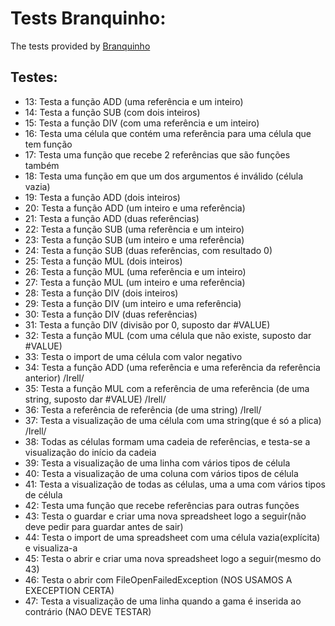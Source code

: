 # Tests Branquinho:
The tests provided by [Branquinho](https://github.com/tbranquinho18)

## Testes:
* 13: Testa a função ADD (uma referência e um inteiro)
* 14: Testa a função SUB (com dois inteiros)
* 15: Testa a função DIV (com uma referência e um inteiro)
* 16: Testa uma célula que contém uma referência para uma célula que tem função
* 17: Testa uma função que recebe 2 referências que são funções também
* 18: Testa uma função em que um dos argumentos é inválido (célula vazia)
* 19: Testa a função ADD (dois inteiros)
* 20: Testa a função ADD (um inteiro e uma referência)
* 21: Testa a função ADD (duas referências)
* 22: Testa a função SUB (uma referência e um inteiro)
* 23: Testa a função SUB (um inteiro e uma referência)
* 24: Testa a função SUB (duas referências, com resultado 0)
* 25: Testa a função MUL (dois inteiros)
* 26: Testa a função MUL (uma referência e um inteiro)
* 27: Testa a função MUL (um inteiro e uma referência)
* 28: Testa a função DIV (dois inteiros)
* 29: Testa a função DIV (um inteiro e uma referência)
* 30: Testa a função DIV (duas referências)
* 31: Testa a função DIV (divisão por 0, suposto dar #VALUE)
* 32: Testa a função MUL (com uma célula que não existe, suposto dar #VALUE)
* 33: Testa o import de uma célula com valor negativo
* 34: Testa a função ADD (uma referência e uma referência da referência anterior) /Irell/
* 35: Testa a função MUL com a referência de uma referência (de uma string, suposto dar #VALUE) /Irell/
* 36: Testa a referência de referência (de uma string) /Irell/
* 37: Testa a visualização de uma célula com uma string(que é só a plica) /Irell/
* 38: Todas as células formam uma cadeia de referências, e testa-se a visualização do início da cadeia
* 39: Testa a visualização de uma linha com vários tipos de célula
* 40: Testa a visualização de uma coluna com vários tipos de célula
* 41: Testa a visualização de todas as células, uma a uma com vários tipos de célula
* 42: Testa uma função que recebe referências para outras funções
* 43: Testa o guardar e criar uma nova spreadsheet logo a seguir(não deve pedir para guardar antes de sair)
* 44: Testa o import de uma spreadsheet com uma célula vazia(explícita) e visualiza-a
* 45: Testa o abrir e criar uma nova spreadsheet logo a seguir(mesmo do 43)
* 46: Testa o abrir com FileOpenFailedException (NOS USAMOS A EXECEPTION CERTA)
* 47: Testa a visualização de uma linha quando a gama é inserida ao contrário (NAO DEVE TESTAR)
